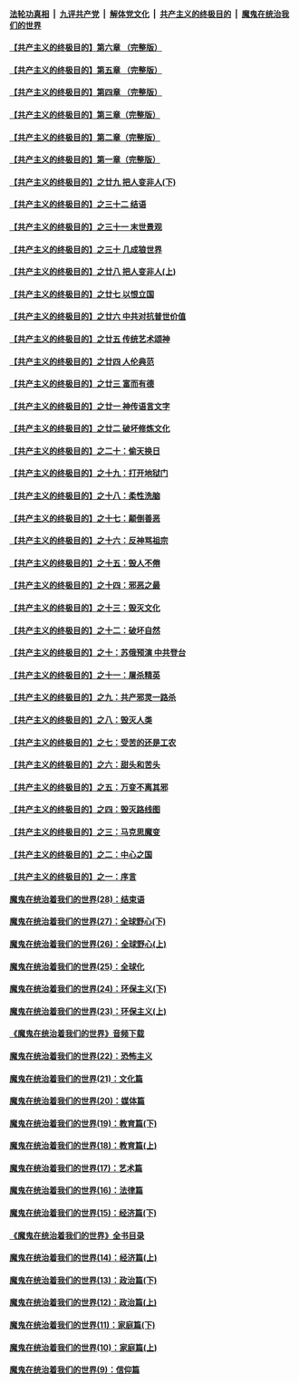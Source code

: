 ####  [法轮功真相](../../../../basic/blob/master/README.md?t=06241302) &nbsp;|&nbsp; [九评共产党](../../../../9ping.md/blob/master/README.md?t=06241302) &nbsp;|&nbsp; [解体党文化](../../../../jtdwh.md/blob/master/README.md?t=06241302)  &nbsp;|&nbsp; [共产主义的终极目的](../../../../gczydzjmd.md/blob/master/README.md?t=06241302) &nbsp;|&nbsp; [魔鬼在统治我们的世界](../../../../mgztzwmdsj.md/blob/master/README.md?t=06241302) 

#### [【共产主义的终极目的】第六章 （完整版）](../pages/nsc422/n11428913.md?t=06241302) 

#### [【共产主义的终极目的】第五章 （完整版）](../pages/nsc422/n11428912.md?t=06241302) 

#### [【共产主义的终极目的】第四章 （完整版）](../pages/nsc422/n11428907.md?t=06241302) 

#### [【共产主义的终极目的】第三章（完整版）](../pages/nsc422/n11428848.md?t=06241302) 

#### [【共产主义的终极目的】第二章（完整版）](../pages/nsc422/n11428831.md?t=06241302) 

#### [【共产主义的终极目的】第一章（完整版）](../pages/nsc422/n11417651.md?t=06241302) 

#### [【共产主义的终极目的】之廿九 把人变非人(下)](../pages/nsc422/n11344140.md?t=06241302) 

#### [【共产主义的终极目的】之三十二 结语](../pages/nsc422/n11360535.md?t=06241302) 

#### [【共产主义的终极目的】之三十一 末世景观](../pages/nsc422/n11351129.md?t=06241302) 

#### [【共产主义的终极目的】之三十 几成狼世界](../pages/nsc422/n11348280.md?t=06241302) 

#### [【共产主义的终极目的】之廿八 把人变非人(上)](../pages/nsc422/n11340492.md?t=06241302) 

#### [【共产主义的终极目的】之廿七 以恨立国](../pages/nsc422/n11336944.md?t=06241302) 

#### [【共产主义的终极目的】之廿六 中共对抗普世价值](../pages/nsc422/n11324785.md?t=06241302) 

#### [【共产主义的终极目的】之廿五 传统艺术颂神](../pages/nsc422/n11296396.md?t=06241302) 

#### [【共产主义的终极目的】之廿四 人伦典范](../pages/nsc422/n11296397.md?t=06241302) 

#### [【共产主义的终极目的】之廿三 富而有德](../pages/nsc422/n11283598.md?t=06241302) 

#### [【共产主义的终极目的】之廿一 神传语言文字](../pages/nsc422/n11263265.md?t=06241302) 

#### [【共产主义的终极目的】之廿二 破坏修炼文化](../pages/nsc422/n11245728.md?t=06241302) 

#### [【共产主义的终极目的】之二十：偷天换日](../pages/nsc422/n11238846.md?t=06241302) 

#### [【共产主义的终极目的】之十九：打开地狱门](../pages/nsc422/n11206376.md?t=06241302) 

#### [【共产主义的终极目的】之十八：柔性洗脑](../pages/nsc422/n11199994.md?t=06241302) 

#### [【共产主义的终极目的】之十七：颠倒善恶](../pages/nsc422/n11179782.md?t=06241302) 

#### [【共产主义的终极目的】之十六：反神骂祖宗](../pages/nsc422/n11166798.md?t=06241302) 

#### [【共产主义的终极目的】之十五：毁人不倦](../pages/nsc422/n11166792.md?t=06241302) 

#### [【共产主义的终极目的】之十四：邪恶之最](../pages/nsc422/n11150249.md?t=06241302) 

#### [【共产主义的终极目的】之十三：毁灭文化](../pages/nsc422/n11135227.md?t=06241302) 

#### [【共产主义的终极目的】之十二：破坏自然](../pages/nsc422/n11135214.md?t=06241302) 

#### [【共产主义的终极目的】之十：苏俄预演 中共登台](../pages/nsc422/n11118424.md?t=06241302) 

#### [【共产主义的终极目的】之十一：屠杀精英](../pages/nsc422/n11118442.md?t=06241302) 

#### [【共产主义的终极目的】之九：共产邪灵一路杀](../pages/nsc422/n11114139.md?t=06241302) 

#### [【共产主义的终极目的】之八：毁灭人类](../pages/nsc422/n11108503.md?t=06241302) 

#### [【共产主义的终极目的】之七：受苦的还是工农](../pages/nsc422/n11101809.md?t=06241302) 

#### [【共产主义的终极目的】之六：甜头和苦头](../pages/nsc422/n11096971.md?t=06241302) 

#### [【共产主义的终极目的】之五：万变不离其邪](../pages/nsc422/n11091285.md?t=06241302) 

#### [【共产主义的终极目的】之四：毁灭路线图](../pages/nsc422/n11086284.md?t=06241302) 

#### [【共产主义的终极目的】之三：马克思魔变](../pages/nsc422/n11061941.md?t=06241302) 

#### [【共产主义的终极目的】之二：中心之国](../pages/nsc422/n11047728.md?t=06241302) 

#### [【共产主义的终极目的】之一：序言](../pages/nsc422/n11086077.md?t=06241302) 

#### [魔鬼在统治着我们的世界(28)：结束语](../pages/nsc422/n10936246.md?t=06241302) 

#### [魔鬼在统治着我们的世界(27)：全球野心(下)](../pages/nsc422/n10928319.md?t=06241302) 

#### [魔鬼在统治着我们的世界(26)：全球野心(上)](../pages/nsc422/n10900318.md?t=06241302) 

#### [魔鬼在统治着我们的世界(25)：全球化](../pages/nsc422/n10788205.md?t=06241302) 

#### [魔鬼在统治着我们的世界(24)：环保主义(下)](../pages/nsc422/n10695307.md?t=06241302) 

#### [魔鬼在统治着我们的世界(23)：环保主义(上)](../pages/nsc422/n10688613.md?t=06241302) 

#### [《魔鬼在统治着我们的世界》音频下载](../pages/nsc422/n10635553.md?t=06241302) 

#### [魔鬼在统治着我们的世界(22)：恐怖主义](../pages/nsc422/n10614727.md?t=06241302) 

#### [魔鬼在统治着我们的世界(21)：文化篇](../pages/nsc422/n10597706.md?t=06241302) 

#### [魔鬼在统治着我们的世界(20)：媒体篇](../pages/nsc422/n10586579.md?t=06241302) 

#### [魔鬼在统治着我们的世界(19)：教育篇(下)](../pages/nsc422/n10564808.md?t=06241302) 

#### [魔鬼在统治着我们的世界(18)：教育篇(上)](../pages/nsc422/n10526970.md?t=06241302) 

#### [魔鬼在统治着我们的世界(17)：艺术篇](../pages/nsc422/n10499093.md?t=06241302) 

#### [魔鬼在统治着我们的世界(16)：法律篇](../pages/nsc422/n10485969.md?t=06241302) 

#### [魔鬼在统治着我们的世界(15)：经济篇(下)](../pages/nsc422/n10469975.md?t=06241302) 

#### [《魔鬼在统治着我们的世界》全书目录](../pages/nsc422/n10464261.md?t=06241302) 

#### [魔鬼在统治着我们的世界(14)：经济篇(上)](../pages/nsc422/n10457370.md?t=06241302) 

#### [魔鬼在统治着我们的世界(13)：政治篇(下)](../pages/nsc422/n10448270.md?t=06241302) 

#### [魔鬼在统治着我们的世界(12)：政治篇(上)](../pages/nsc422/n10444576.md?t=06241302) 

#### [魔鬼在统治着我们的世界(11)：家庭篇(下)](../pages/nsc422/n10440961.md?t=06241302) 

#### [魔鬼在统治着我们的世界(10)：家庭篇(上)](../pages/nsc422/n10435448.md?t=06241302) 

#### [魔鬼在统治着我们的世界(9)：信仰篇](../pages/nsc422/n10432159.md?t=06241302) 

